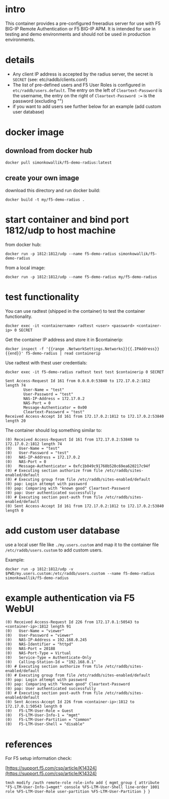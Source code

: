 # intro

This container provides a pre-configured freeradius server for use with F5 BIG-IP Remote Authentication or F5 BIG-IP APM.
It is intended for use in testing and demo environments and should not be used in production environments.

# details
- Any client IP address is accepted by the radius server, the secret is `SECRET` (see: etc/raddb/clients.conf)
- The list of pre-defined users and F5 User Roles is configured in `etc/raddb/users.default`. The entry on the left of `Cleartext-Password` is the username, the entry on the right of `Cleartext-Password :=` is the password (excluding "")
- if you want to add users see further below for an example (add custom user database)

# docker image

## download from docker hub

    docker pull simonkowallik/f5-demo-radius:latest


## create your own image

download this directory and run docker build:

    docker build -t my/f5-demo-radius .

# start container and bind port 1812/udp to host machine
from docker hub:

    docker run -p 1812:1812/udp --name f5-demo-radius simonkowallik/f5-demo-radius

from a local image:

    docker run -p 1812:1812/udp --name f5-demo-radius my/f5-demo-radius

# test functionality

You can use radtest (shipped in the container) to test the container functionality.

    docker exec -it <containername> radtest <user> <password> <container-ip> 0 SECRET

Get the container IP address and store it in \$containerip:

    docker inspect -f '{{range .NetworkSettings.Networks}}{{.IPAddress}}{{end}}' f5-demo-radius | read containerip

Use radtest with thest user credentials:

    docker exec -it f5-demo-radius radtest test test $containerip 0 SECRET

    Sent Access-Request Id 161 from 0.0.0.0:53840 to 172.17.0.2:1812 length 74
            User-Name = "test"
            User-Password = "test"
            NAS-IP-Address = 172.17.0.2
            NAS-Port = 0
            Message-Authenticator = 0x00
            Cleartext-Password = "test"
    Received Access-Accept Id 161 from 172.17.0.2:1812 to 172.17.0.2:53840 length 20


The container should log something similar to:

    (0) Received Access-Request Id 161 from 172.17.0.2:53840 to 172.17.0.2:1812 length 74
    (0)   User-Name = "test"
    (0)   User-Password = "test"
    (0)   NAS-IP-Address = 172.17.0.2
    (0)   NAS-Port = 0
    (0)   Message-Authenticator = 0xfc1b049c91760b520c69ea620217c94f
    (0) # Executing section authorize from file /etc/raddb/sites-enabled/default
    (0) # Executing group from file /etc/raddb/sites-enabled/default
    (0) pap: Login attempt with password
    (0) pap: Comparing with "known good" Cleartext-Password
    (0) pap: User authenticated successfully
    (0) # Executing section post-auth from file /etc/raddb/sites-enabled/default
    (0) Sent Access-Accept Id 161 from 172.17.0.2:1812 to 172.17.0.2:53840 length 0


# add custom user database

use a local user file like `./my.users.custom` and map it to the container file `/etc/raddb/users.custom` to add custom users.

Example:

    docker run -p 1812:1812/udp -v $PWD/my.users.custom:/etc/raddb/users.custom --name f5-demo-radius simonkowallik/f5-demo-radius

# example authentication via F5 WebUI

    (0) Received Access-Request Id 226 from 172.17.0.1:50543 to <container-ip>:1812 length 91
    (0)   User-Name = "viewer"
    (0)   User-Password = "viewer"
    (0)   NAS-IP-Address = 192.168.0.245
    (0)   NAS-Identifier = "httpd"
    (0)   NAS-Port = 20188
    (0)   NAS-Port-Type = Virtual
    (0)   Service-Type = Authenticate-Only
    (0)   Calling-Station-Id = "192.168.0.1"
    (0) # Executing section authorize from file /etc/raddb/sites-enabled/default
    (0) # Executing group from file /etc/raddb/sites-enabled/default
    (0) pap: Login attempt with password
    (0) pap: Comparing with "known good" Cleartext-Password
    (0) pap: User authenticated successfully
    (0) # Executing section post-auth from file /etc/raddb/sites-enabled/default
    (0) Sent Access-Accept Id 226 from <container-ip>:1812 to 172.17.0.1:50543 length 0
    (0)   F5-LTM-User-Role = Guest
    (0)   F5-LTM-User-Info-1 = "mgmt"
    (0)   F5-LTM-User-Partition = "Common"
    (0)   F5-LTM-User-Shell = "disable"

# references
For F5 setup information check:

[https://support.f5.com/csp/article/K14324](https://support.f5.com/csp/article/K14324)

    tmsh modify /auth remote-role role-info add { mgmt_group { attribute "F5-LTM-User-Info-1=mgmt" console %F5-LTM-User-Shell line-order 1001 role %F5-LTM-User-Role user-partition %F5-LTM-User-Partition } }

